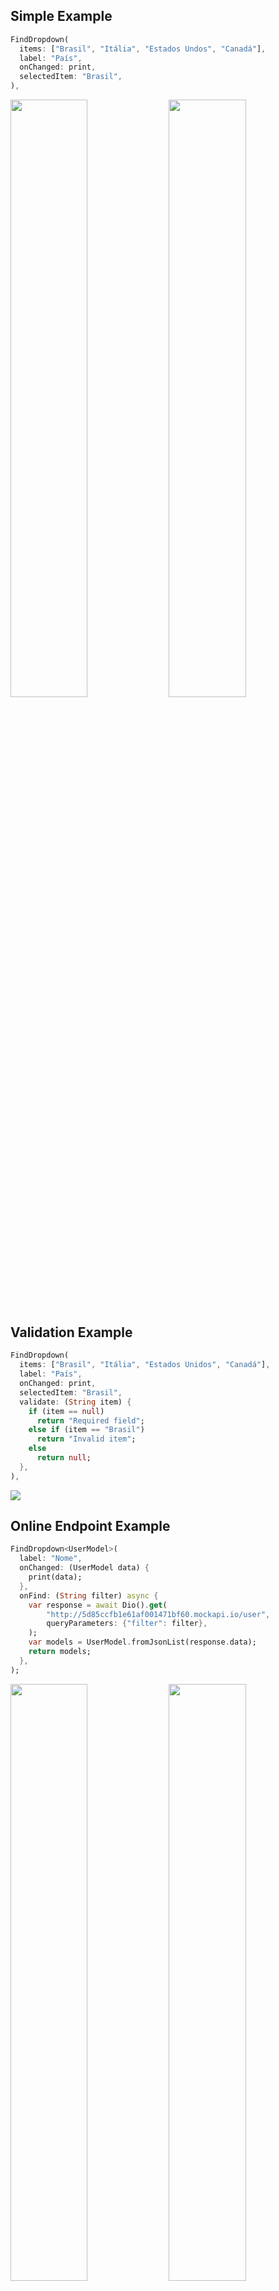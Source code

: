 ## Simple Example
```dart
FindDropdown(
  items: ["Brasil", "Itália", "Estados Undos", "Canadá"],
  label: "País",
  onChanged: print,
  selectedItem: "Brasil",
),
```

<img src="https://github.com/davidsdearaujo/find_dropdown/blob/master/screenshots/GIF_Simple.gif?raw=true" width="49.5%"/> <img src="https://github.com/davidsdearaujo/find_dropdown/blob/master/screenshots/Screenshot_1.png?raw=true" width="49.5%"/>

## Validation Example
```dart
FindDropdown(
  items: ["Brasil", "Itália", "Estados Unidos", "Canadá"],
  label: "País",
  onChanged: print,
  selectedItem: "Brasil",
  validate: (String item) {
    if (item == null)
      return "Required field";
    else if (item == "Brasil")
      return "Invalid item";
    else
      return null;
  },
),
```
![](https://github.com/davidsdearaujo/find_dropdown/blob/master/screenshots/Screenshot_5.png?raw=true)

## Online Endpoint Example
```dart
FindDropdown<UserModel>(
  label: "Nome",
  onChanged: (UserModel data) {
    print(data);
  },
  onFind: (String filter) async {
    var response = await Dio().get(
        "http://5d85ccfb1e61af001471bf60.mockapi.io/user",
        queryParameters: {"filter": filter},
    );
    var models = UserModel.fromJsonList(response.data);
    return models;
  },
);
```
<img src="https://github.com/davidsdearaujo/find_dropdown/blob/master/screenshots/GIF_Endpoint.gif?raw=true" width="49.5%"/> <img src="https://github.com/davidsdearaujo/find_dropdown/blob/master/screenshots/Screenshot_2.png?raw=true" width="49.5%"/>

## Custom Layout Endpoint Example
```dart
FindDropdown<UserModel>(
  label: "Personagem",
  onFind: (String filter) async {
    var response = await Dio().get(
        "http://5d85ccfb1e61af001471bf60.mockapi.io/user",
        queryParameters: {"filter": filter},
    );
    var models = UserModel.fromJsonList(response.data);
    return models;
  },
  onChanged: (UserModel data) {
    print(data);
  },
  dropdownBuilder: (BuildContext context, UserModel item) {
    return Container(
      decoration: BoxDecoration(
        border: Border.all(color: Theme.of(context).dividerColor),
        borderRadius: BorderRadius.circular(5),
        color: Colors.white,
      ),
      child: (item?.avatar == null)
          ? ListTile(
              leading: CircleAvatar(),
              title: Text("No item selected"),
            )
          : ListTile(
              leading: CircleAvatar(
                backgroundImage: NetworkImage(item.avatar),
              ),
              title: Text(item.name),
              subtitle: Text(item.createdAt.toString()),
            ),
    );
  },
  dropdownItemBuilder:  (BuildContext context, UserModel item, bool isSelected) {
    return Container(
      decoration: !isSelected
          ? null
          : BoxDecoration(
              border: Border.all(color: Theme.of(context).primaryColor),
              borderRadius: BorderRadius.circular(5),
              color: Colors.white,
            ),
      child: ListTile(
        selected: isSelected,
        title: Text(item.name),
        subtitle: Text(item.createdAt.toString()),
        leading: CircleAvatar(
          backgroundImage: NetworkImage(item.avatar),
        ),
      ),
    );
  },
);
```
<img src="https://github.com/davidsdearaujo/find_dropdown/blob/master/screenshots/GIF_Custom_Layout.gif?raw=true" width="49.5%"/> <img src="https://github.com/davidsdearaujo/find_dropdown/blob/master/screenshots/Screenshot_3.png?raw=true" width="49.5%"/>

## Getting Started

This project is a starting point for a Flutter application.

A few resources to get you started if this is your first Flutter project:

- [Lab: Write your first Flutter app](https://flutter.dev/docs/get-started/codelab)
- [Cookbook: Useful Flutter samples](https://flutter.dev/docs/cookbook)

For help getting started with Flutter, view our
[online documentation](https://flutter.dev/docs), which offers tutorials,
samples, guidance on mobile development, and a full API reference.
